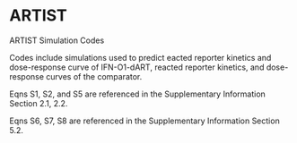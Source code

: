 # ARTIST
ARTIST Simulation Codes

Codes include simulations used to predict eacted reporter kinetics and dose-response curve of IFN-O1-dART, reacted reporter kinetics, and dose-response curves 
of the comparator.

Eqns S1, S2, and S5 are referenced in the Supplementary Information Section 2.1, 2.2.

Eqns S6, S7, S8 are referenced in the Supplementary Information Section 5.2.
